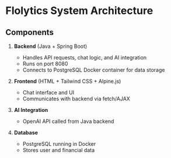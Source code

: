 # Flolytics System Architecture

## Components

1. **Backend** (Java + Spring Boot)
   - Handles API requests, chat logic, and AI integration
   - Runs on port 8080
   - Connects to PostgreSQL Docker container for data storage

2. **Frontend** (HTML + Tailwind CSS + Alpine.js)
   - Chat interface and UI
   - Communicates with backend via fetch/AJAX

3. **AI Integration**
   - OpenAI API called from Java backend

4. **Database**
   - PostgreSQL running in Docker
   - Stores user and financial data
